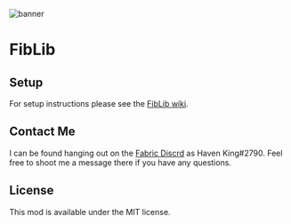 ![banner](https://raw.githubusercontent.com/Hephaestus-Dev/FibLib/master/banner.png "banner")
# FibLib

## Setup
For setup instructions please see the [FibLib wiki](https://github.com/Hephaestus-Dev/FibLib/wiki).


## Contact Me
I can be found hanging out on the [Fabric Discrd](https://discord.gg/v6v4pMv) as Haven King#2790. Feel free to shoot me a message there if you have any questions.

## License
This mod is available under the MIT license.

